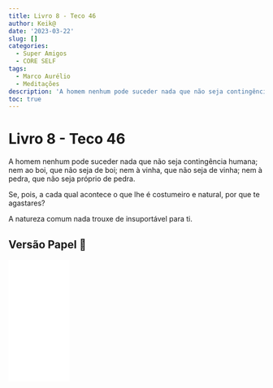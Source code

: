 ```yaml
---
title: Livro 8 - Teco 46
author: Keik@
date: '2023-03-22'
slug: []
categories:
  - Super Amigos
  - CORE SELF
tags:
  - Marco Aurélio
  - Meditações
description: 'A homem nenhum pode suceder nada que não seja contingência humana'
toc: true
---
```


# Livro 8 - Teco 46

A homem nenhum pode suceder nada que não seja contingência humana; nem ao boi, que não seja de boi; nem à vinha, que não seja de vinha; nem à pedra, que não seja próprio de pedra.

Se, pois, a cada qual acontece o que lhe é costumeiro e natural, por que te agastares? 

A natureza comum nada trouxe de insuportável para ti.

## Versão Papel :book:
<iframe style="width:120px;height:240px;" marginwidth="0" marginheight="0" scrolling="no" frameborder="0" src="//ws-na.amazon-adsystem.com/widgets/q?ServiceVersion=20070822&OneJS=1&Operation=GetAdHtml&MarketPlace=BR&source=ss&ref=as_ss_li_til&ad_type=product_link&tracking_id=mundodekeika-20&language=pt_BR&marketplace=amazon&region=BR&placement=B092FVY4BB&asins=B092FVY4BB&linkId=37c5ec14221f61f811029aa88b520891&show_border=true&link_opens_in_new_window=true"></iframe>
